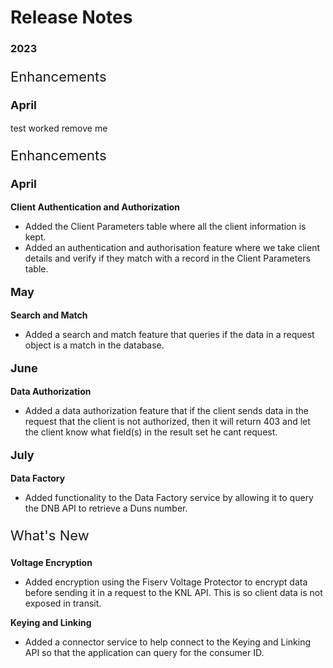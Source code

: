 # Release Notes
### 2023
<!-- type: tab --> <p style="font-size: 22px;">Enhancements </p> <p style="font-size: 18px; font-weight: bold">April </p>

<p> test worked remove me</p>
<p style="font-size: 22px;">Enhancements </p>

<p style="font-size: 18px; font-weight: bold">April </p>

**Client Authentication and Authorization**

- Added the Client Parameters table where all the client information is kept.
- Added an authentication and authorisation feature where we take client details and verify if they match with a record in the Client Parameters table.

<p style="font-size: 18px; font-weight: bold">May </p>

**Search and Match**


- Added a search and match feature that queries if the data in a request object is a match in the database.

<p style="font-size: 18px; font-weight: bold">June </p>

**Data Authorization**

- Added a data authorization feature that if the client sends data in the request that the client is not authorized, then it will return 403 and let the client know what field(s) in the result set he cant request.

<p style="font-size: 18px; font-weight: bold">July </p>

**Data Factory**

- Added functionality to the Data Factory service by allowing it to query the DNB API to retrieve a Duns number.


<!-- type: tab -->
<p style="font-size: 22px;">What's New </p>

**Voltage Encryption**

- Added encryption using the Fiserv Voltage Protector to encrypt data before sending it in a request to the KNL API. This is so client data is not exposed in transit.

**Keying and Linking**

- Added a connector service to help connect to the Keying and Linking API so that the application can query for the consumer ID.


<!-- type: tab-end -->